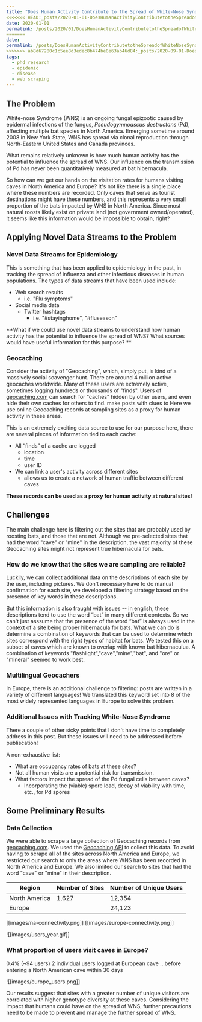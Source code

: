 ```yaml
---
title: "Does Human Activity Contribute to the Spread of White-Nose Syndrome?"
<<<<<<< HEAD:_posts/2020-01-01-DoesHumanActivityContributetotheSpreadofWhiteNoseSyndrome.md
date: 2020-01-01
permalink: /posts/2020/01/DoesHumanActivityContributetotheSpreadofWhiteNoseSyndrome
=======
date:
permalink: /posts/DoesHumanActivityContributetotheSpreadofWhiteNoseSyndrome/
>>>>>>> ab8d67280c1c5ee8d3edec8b474be0e63ab46d84:_posts/2020-09-01-DoesHumanActivityContributetotheSpreadofWhiteNoseSyndrome.md
tags:
  - phd research
  - epidemic
  - disease
  - web scraping
---
```


## The Problem

White-nose Syndrome (WNS) is an ongoing fungal epizootic caused by epidermal infections of the fungus, _Pseudogymnoascus destructans_ (Pd), affecting multiple bat species in North America. Emerging sometime around 2008 in New York State, WNS has spread via clonal reproduction through North-Eastern United States and Canada provinces.

What remains relatively unknown is how much human activity has the potential to influence the spread of WNS. Our influence on the transmission of Pd has never been quantitatively measured at bat hibernacula.

So how can we get our hands on the visitation rates for humans visiting caves in North America and Europe? It's not like there is a single place where these numbers are recorded. Only caves that serve as tourist destinations might have these numbers, and this represents a very small proportion of the bats impacted by WNS in North America. Since most natural roosts likely exist on private land (not government owned/operated), it seems like this information would be impossible to obtain, right?

## Applying Novel Data Streams to the Problem

### Novel Data Streams for Epidemiology

This is something that has been applied to epidemiology in the past, in tracking the spread of influenza and other infectious diseases in human populations. The types of data streams that have been used include:

- Web search results
  - i.e. "Flu symptoms"
- Social media data
  - Twitter hashtags
    - i.e. "#stayinghome", "#fluseason"

**What if we could use novel data streams to understand how human activity has the potential to influence the spread of WNS? What sources would have useful information for this purpose?
**

### Geocaching

Consider the activity of "Geocaching", which, simply put, is kind of a massively social scavenger hunt. There are around 4 million active geocaches worldwide. Many of these users are extremely active, sometimes logging hundreds or thousands of "finds". Users of [geocaching.com](geocaching.com) can search for "caches" hidden by other users, and even hide their own caches for others to find. make posts with clues to Here we use online Geocaching records at sampling sites as a proxy for human activity in these areas.

This is an extremely exciting data source to use for our purpose here, there are several pieces of information tied to each cache:

- All “finds” of a cache are logged
  - location
  - time
  - user ID
- We can link a user's activity across different sites
  - allows us to create a network of human traffic between different caves

**These records can be used as a proxy for human activity at natural sites!**

## Challenges

The main challenge here is filtering out the sites that are probably used by roosting bats, and those that are not. Although we pre-selected sites that had the word "cave" or "mine" in the description, the vast majority of these Geocaching sites might not represent true hibernacula for bats.

### How do we know that the sites we are sampling are reliable?

Luckily, we can collect additional data on the descriptions of each site by the user, including pictures. We don't necessary have to do manual confirmation for each site, we developed a filtering strategy based on the presence of key words in these descriptions.

But this information is also fraught with issues -- in english, these descriptions tend to use the word “bat” in many different contexts. So we can't just asssume that the presence of the word “bat” is always used in the context of a site being proper hibernacula for bats. What we can do is determine a combination of keywords that can be used to determine which sites correspond with the right types of habitat for bats. We tested this on a subset of caves which are known to overlap with known bat hibernaculua. A combination of keywords "flashlight","cave","mine","bat", and "ore" or "mineral" seemed to work best.

### Multilingual Geocachers

In Europe, there is an additional challenge to filtering: posts are written in a variety of different languages! We translated this keyword set into 8 of the most widely represented languages in Europe to solve this problem.

### Additional Issues with Tracking White-Nose Syndrome

There a couple of other sicky points that I don't have time to completely address in this post. But these issues will need to be addressed before publiscation!

A non-exhaustive list:

- What are occupancy rates of bats at these sites?
- Not all human visits are a potential risk for transmission.
- What factors impact the spread of the Pd fungal cells between caves?
  - Incorporating the (viable) spore load, decay of viability with time, etc., for Pd spores

## Some Preliminary Results

### Data Collection

We were able to scrape a large collection of Geocaching records from [geocaching.com](geocaching.com). We used the [Geocaching API](https://www.geocaching.com/developers/documentation/api) to collect this data. To avoid having to scrape all of the sites across North America and Europe, we restricted our search to only the areas where WNS has been recorded in North America and Europe. We also limited our search to sites that had the word "cave" or "mine" in their description.

| Region        | Number of Sites | Number of Unique Users |
| ------------- | --------------- | ---------------------- |
| North America | 1,627           | 12,354                 |
| Europe        |                 | 24,123                 |

[[images/na-connectivity.png]]
[[images/europe-connectivity.png]]

![[images/users_year.gif]]

### What proportion of users visit caves in Europe?

0.4% (~94 users)
2 individual users logged at European cave
...before entering a North American cave within 30 days

![[images/europe_users.png]]

Our results suggest that sites with a greater number of unique visitors are correlated with higher genotype diversity at these caves. Considering the impact that humans could have on the spread of WNS, further precautions need to be made to prevent and manage the further spread of WNS.
